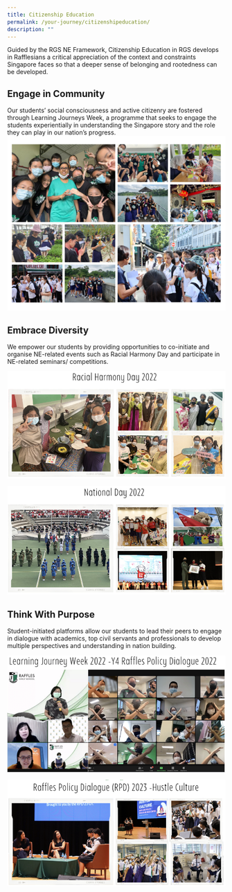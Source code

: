 ```yaml
---
title: Citizenship Education
permalink: /your-journey/citizenshipeducation/
description: ""
---
```

Guided by the RGS NE Framework, Citizenship Education in RGS develops in Rafflesians a critical appreciation of the context and constraints Singapore faces so that a deeper sense of belonging and rootedness can be developed.

## Engage in Community
Our students’ social consciousness and active citizenry are fostered through Learning Journeys Week, a programme that seeks to engage the students experientially in understanding the Singapore story and the role they can play in our nation’s progress.
![](/images/y1lj2023.jpeg)

## Embrace Diversity
We empower our students by providing opportunities to co-initiate and organise NE-related events such as Racial Harmony Day and participate in NE-related seminars/ competitions.

![](/images/racial%20harmony%20day%2022.png)

![](/images/ndp2022.png)

## Think With Purpose
Student-initiated platforms allow our students to lead their peers to engage in dialogue with academics, top civil servants and professionals to develop multiple perspectives and understanding in nation building. 

![](/images/rafflespolicydialogue1.png)

![](/images/rafflespolicydialogue2.png)
